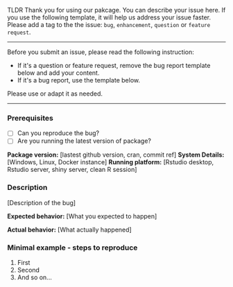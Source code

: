 TLDR
Thank you for using our pakcage. You can describe your issue here. If you use the following template, it will help us address your issue faster. Please add a tag to the the issue: `bug`, `enhancement`, `question` or `feature request`.

---
Before you submit an issue, please read the following instruction:

- If it's a question or feature request, remove the bug report template below and add your content.
- If it's a bug report, use the template below.

Please use or adapt it as needed.

---

### Prerequisites

* [ ] Can you reproduce the bug?
* [ ] Are you running the latest version of package?

**Package version:** [lastest github version, cran, commit ref]
**System Details:** [Windows, Linux, Docker instance]
**Running platform:** [Rstudio desktop, Rstudio server, shiny server, clean R session]

### Description

[Description of the bug]

**Expected behavior:**
[What you expected to happen]

**Actual behavior:**
[What actually happened]

### Minimal example - steps to reproduce
1. First
2. Second
3. And so on...
